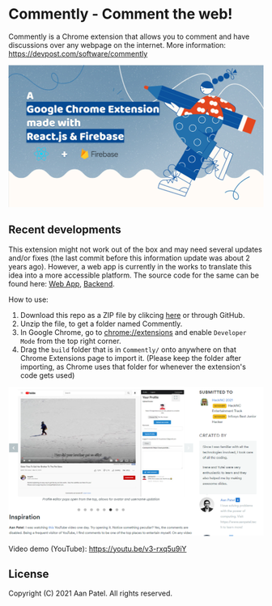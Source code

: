 # Commently - Comment the web!
Commently is a Chrome extension that allows you to comment and have discussions over any webpage on the internet. More information: https://devpost.com/software/commently

![Alt text](image-1.png)


## Recent developments
This extension might not work out of the box and may need several updates and/or fixes (the last commit before this information update was about 2 years ago). However, a web app is currently in the works to translate this idea into a more accessible platform. The source code for the same can be found here: [Web App](https://github.com/aannirajpatel/commently-web-app), [Backend](https://github.com/aannirajpatel/commently-backend).

How to use:

1. Download this repo as a ZIP file by clikcing [here](https://github.com/aannirajpatel/Commently/archive/refs/heads/main.zip) or through GitHub.
2. Unzip the file, to get a folder named Commently.
3. In Google Chrome, go to [chrome://extensions](chrome://extensions) and enable `Developer Mode` from the top right corner.
4. Drag the `build` folder that is in `Commently/` onto anywhere on that Chrome Extensions page to import it. (Please keep the folder after importing, as Chrome uses that folder for whenever the extension's code gets used)

![Commently Demo](image.png)

Video demo (YouTube): https://youtu.be/v3-rxq5u9iY

## License

Copyright (C) 2021 Aan Patel. All rights reserved.